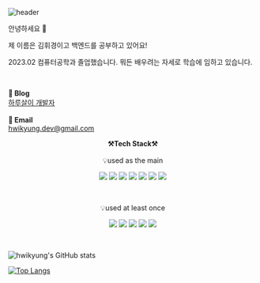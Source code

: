 
![header](https://capsule-render.vercel.app/api?type=waving&color=auto&height=300&section=header&text=welcome&fontSize=90&animation=fadeIn&fontAlignY=38&desc=hwikyung's%20GitHub%20Profile&descAlignY=51&descAlign=62)

<p align="center">

안녕하세요 👐<br>

제 이름은 김휘경이고 백엔드를 공부하고 있어요!<br>

2023.02 컴퓨터공학과 졸업했습니다. 뭐든 배우려는 자세로 학습에 임하고 있습니다.<br>


<br>

<Strong>📑 Blog </Strong><br>[하루살이 개발자](https://thrainer.tistory.com/)<br><br>
<Strong>📨 Email </Strong><br>hwikyung.dev@gmail.com<br>

</p>


<p align="center">
    <Strong>⚒️Tech Stack⚒️</Strong><br><br>
    💡used as the main
</p>

<p align="center" display="inline-block">
  <img src="https://img.shields.io/badge/JAVA-007396?style=for-the-badge&logo=java&logoColor=white"> 
    <img src="https://img.shields.io/badge/Spring-6DB33F?style=for-the-badge&logo=Spring&logoColor=white">
    <img src="https://img.shields.io/badge/SpringBoot-6DB33F?style=for-the-badge&logo=SpringBoot&logoColor=white">
    <img src="https://img.shields.io/badge/mysql-4479A1?style=for-the-badge&logo=mysql&logoColor=white">
    <img src="https://img.shields.io/badge/Oracle-F80000?style=for-the-badge&logo=oracle&logoColor=white">  
    <img src="https://img.shields.io/badge/Linux-FCC624?style=for-the-badge&logo=Linux&logoColor=white">  
    <img src="https://img.shields.io/badge/AWS-232F3E?style=for-the-badge&logo=Amazon AWS&logoColor=white">



</p><br>

<p align="center">
    💡used at least once
</p>

<p align="center" display="inline-block"> 
  <img src="https://img.shields.io/badge/React-61DAFB?style=for-the-badge&logo=React&logoColor=white">  
  <img src="https://img.shields.io/badge/javascript-F7DF1E?style=for-the-badge&logo=javascript&logoColor=black">  
  <img src="https://img.shields.io/badge/Python-3776AB?style=for-the-badge&logo=Python&logoColor=white">   
  <img src="https://img.shields.io/badge/C-A8B9CC?style=for-the-badge&logo=C&logoColor=white"> 
  <img src="https://img.shields.io/badge/go-00ADD8?style=for-the-badge&logo=go&logoColor=white">


</p>

<br>

![hwikyung's GitHub stats](https://github-readme-stats.vercel.app/api?username=hwi215&hide=prs,stars,issues,contribs&count_private=true&theme=radical)


[![Top Langs](https://github-readme-stats.vercel.app/api/top-langs/?username=hwi215&layout=compact)](
https://github.com/hwi215)

